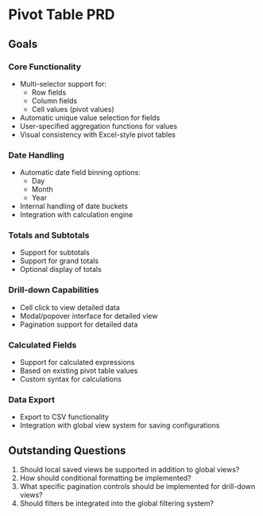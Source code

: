 # Pivot Table PRD

## Goals

### Core Functionality

- Multi-selector support for:
  - Row fields
  - Column fields
  - Cell values (pivot values)
- Automatic unique value selection for fields
- User-specified aggregation functions for values
- Visual consistency with Excel-style pivot tables

### Date Handling

- Automatic date field binning options:
  - Day
  - Month
  - Year
- Internal handling of date buckets
- Integration with calculation engine

### Totals and Subtotals

- Support for subtotals
- Support for grand totals
- Optional display of totals

### Drill-down Capabilities

- Cell click to view detailed data
- Modal/popover interface for detailed view
- Pagination support for detailed data

### Calculated Fields

- Support for calculated expressions
- Based on existing pivot table values
- Custom syntax for calculations

### Data Export

- Export to CSV functionality
- Integration with global view system for saving configurations

## Outstanding Questions

1. Should local saved views be supported in addition to global views?
2. How should conditional formatting be implemented?
3. What specific pagination controls should be implemented for drill-down views?
4. Should filters be integrated into the global filtering system?
